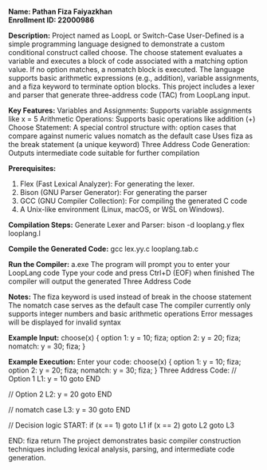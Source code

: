 **Name: Pathan Fiza Faiyazkhan                         
Enrollment ID: 22000986**

**Description:**
Project named as LoopL or Switch-Case User-Defined is a simple programming language designed to demonstrate a custom conditional construct called choose. The choose statement evaluates a variable and executes a block of code associated with a matching option value. If no option matches, a nomatch block is executed. The language supports basic arithmetic expressions (e.g., addition), variable assignments, and a fiza keyword to terminate option blocks. This project includes a lexer and parser that generate three-address code (TAC) from LoopLang input.

**Key Features:**
Variables and Assignments: Supports variable assignments like x = 5
Arithmetic Operations: Supports basic operations like addition (+)
Choose Statement: A special control structure with:
                  option cases that compare against numeric values
                  nomatch as the default case
                  Uses fiza as the break statement (a unique keyword)
Three Address Code Generation: Outputs intermediate code suitable for further compilation

**Prerequisites:**
1. Flex (Fast Lexical Analyzer): For generating the lexer.
2. Bison (GNU Parser Generator): For generating the parser
3. GCC (GNU Compiler Collection): For compiling the generated C code
4. A Unix-like environment (Linux, macOS, or WSL on Windows).

**Compilation Steps:**
Generate Lexer and Parser:
bison -d looplang.y
flex looplang.l

**Compile the Generated Code:**
gcc lex.yy.c looplang.tab.c 

**Run the Compiler:**
a.exe
The program will prompt you to enter your LoopLang code
Type your code and press Ctrl+D (EOF) when finished
The compiler will output the generated Three Address Code

**Notes:**
The fiza keyword is used instead of break in the choose statement
The nomatch case serves as the default case
The compiler currently only supports integer numbers and basic arithmetic operations
Error messages will be displayed for invalid syntax


**Example Input:**
choose(x) {
  option 1: 
    y = 10;
    fiza;
  option 2:
    y = 20;
    fiza;
  nomatch:
    y = 30;
    fiza;
}

**Example Execution:**
Enter your code:
choose(x) {
  option 1: y = 10; fiza;
  option 2: y = 20; fiza;
  nomatch: y = 30; fiza;
}
Three Address Code:
  // Option 1
  L1:
    y = 10
    goto END

  // Option 2
  L2:
    y = 20
    goto END

  // nomatch case
  L3:
    y = 30
    goto END

  // Decision logic
  START:
    if (x == 1) goto L1
    if (x == 2) goto L2
    goto L3

  END:
    fiza
    return
The project demonstrates basic compiler construction techniques including lexical analysis, parsing, and intermediate code generation.

